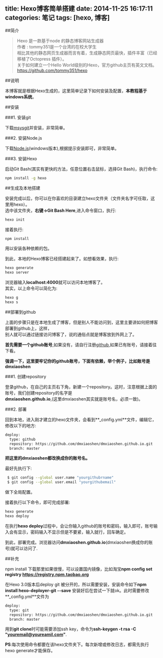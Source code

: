 title: Hexo博客简单搭建
date: 2014-11-25 16:17:11
categories: 笔记
tags: [hexo, 博客]
---

##简介  

> Hexo 是一款基于node 的静态博客网站生成器  
作者 : tommy351是一个台湾的在校大学生  
相比其他的静态网页生成器而言有着，生成静态网页最快，插件丰富（已经移植了Octopress 插件）。  
关于如何建立一个Hello World级别的Hexo，官方github主页有英文文档。  
<https://github.com/tommy351/hexo>


##说明  

本博客就是根据Hexo生成的，这里简单记录下如何安装及配置，**本教程基于windows系统**。  

##安装  

###1. 安装git  

下载[msysgit](http://msysgit.github.io/)并安装，非常简单。

###2. 安装Node.js  

下载[Node.js](http://www.nodejs.org/)(windows版本),根据提示安装即可，非常简单。  

###3. 安装Hexo  

启动Git Bash(其实有更快的方法，任意位置右击鼠标，选择Git Bash)，执行命令:  

```bash
npm install -g hexo
```

##生成及本地搭建  

安装完成以后，你可以在你喜欢的目录建立hexo文件夹（文件夹名字可任取，这里用hexo）。  
选中该文件夹，**右键->Git Bash Here**,进入命令窗口，执行:  

```bash
hexo init
```

接着执行:  

```bash
npm install
```

用以安装各种依赖的包。  

到此，本地的Hexo博客已经搭建起来了。如想看效果，执行:  

```bash
hexo generate  
hexo server
```

浏览器输入**localhost:4000**就可以访问本地博客了。  
其实，以上命令可以简化为:  

```bash
hexo g
hexo s
```

##部署到github  

上面的步骤只是在本地生成了博客，但是别人不能访问到，这里主要讲如何把博客部署到github上，这样，  
别人就可以通过链接访问博客了，说的通俗点就是博客放到外网上了。  

**首先需要一个github账号**,如果没有，请自行注册[github](https://github.com/),如果已有账号，请接着往下看。  

**强调一下，这里要牢记你的github账号，下面有依赖，举个例子，比如账号是dmxiaoshen**  

###1. 创建repository  

登录github，在自己的主页右下角，新建一个repository。这时，注意根据上面的账号，我们创建repository的名字是  
**dmxiaoshen.github.io**,(这里dmxiaoshen其实就是账号名，必须一致)。  

###2. 部署  

回到本地，进入刚才建立的hexo文件夹，会看到**_config.yml**文件，编辑它，修改以下的地方:  

```xml
deploy:
  type: github
  repository: https://github.com/dmxiaoshen/dmxiaoshen.github.io.git
  branch: master
```

**把这里的dmxiaoshen都改换成你的账号名。**  

最好先执行下:  

```bash
 $ git config --global user.name "yourgithubrname"  
 $ git config --global user.email "yourgithubemail"  
```

做下全局配置。

接着执行以下命令，即可完成部署:  

```bash
hexo generate
hexo deploy
```

在执行**hexo deploy**过程中，会让你输入github的账号和密码，输入即可，账号输入会有显示，密码输入不显示但是不要紧，输入就行，回车确定。

到此，部署完成。浏览器访问**dmxiaoshen.github.io**(dmxiaoshen换成你的账号)就可以访问了.  

##补充

npm install 下载那里如果很慢，可以设置国内镜像，比如淘宝**npm config set registry https://registry.npm.taobao.org**

在Hexo 3.0版本后deploy git 被分开的，所以需要安装，安装命令如下**npm install hexo-deployer-git --save**
安装好后在尝试一下就ok。此时需要修改**_config.yml**文件为
```xml
deploy:
  type: git
  repository: https://github.com/dmxiaoshen/dmxiaoshen.github.io.git
  branch: master
```

用到**git clone**时可能需要添加ssh key，命令为**ssh-keygen -t rsa -C "youremail@youreamil.com"**.

**PS**:每次使用命令都要在该hexo文件夹下。每次新增或修改日志，都需先执行hexo generate才能保存。
